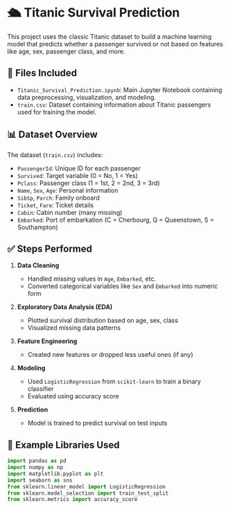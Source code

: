 # 🛳️ Titanic Survival Prediction

This project uses the classic Titanic dataset to build a machine learning model that predicts whether a passenger survived or not based on features like age, sex, passenger class, and more.

## 📂 Files Included

- `Titanic_Survival_Prediction.ipynb`: Main Jupyter Notebook containing data preprocessing, visualization, and modeling.
- `train.csv`: Dataset containing information about Titanic passengers used for training the model.

## 📊 Dataset Overview

The dataset (`train.csv`) includes:
- `PassengerId`: Unique ID for each passenger
- `Survived`: Target variable (0 = No, 1 = Yes)
- `Pclass`: Passenger class (1 = 1st, 2 = 2nd, 3 = 3rd)
- `Name`, `Sex`, `Age`: Personal information
- `SibSp`, `Parch`: Family onboard
- `Ticket`, `Fare`: Ticket details
- `Cabin`: Cabin number (many missing)
- `Embarked`: Port of embarkation (C = Cherbourg, Q = Queenstown, S = Southampton)

## ✅ Steps Performed

1. **Data Cleaning**
   - Handled missing values in `Age`, `Embarked`, etc.
   - Converted categorical variables like `Sex` and `Embarked` into numeric form

2. **Exploratory Data Analysis (EDA)**
   - Plotted survival distribution based on age, sex, class
   - Visualized missing data patterns

3. **Feature Engineering**
   - Created new features or dropped less useful ones (if any)

4. **Modeling**
   - Used `LogisticRegression` from `scikit-learn` to train a binary classifier
   - Evaluated using accuracy score

5. **Prediction**
   - Model is trained to predict survival on test inputs

## 🧪 Example Libraries Used

```python
import pandas as pd
import numpy as np
import matplotlib.pyplot as plt
import seaborn as sns
from sklearn.linear_model import LogisticRegression
from sklearn.model_selection import train_test_split
from sklearn.metrics import accuracy_score

